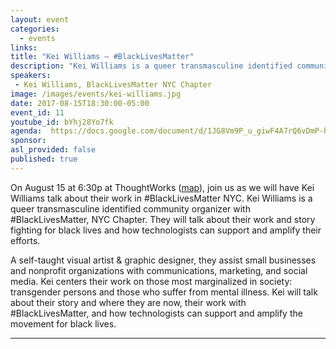 ```yaml
---
layout: event
categories:
  - events
links:
title: "Kei Williams – #BlackLivesMatter"
description: "Kei Williams is a queer transmasculine identified community organizer with #BlackLivesMatter, NYC Chapter. They will talk about their work and story fighting for black lives and how technologists can support and amplify their efforts."
speakers:
 - Kei Williams, BlackLivesMatter NYC Chapter
image: /images/events/kei-williams.jpg
date: 2017-08-15T18:30:00-05:00
event_id: 11
youtube_id: bYhj28Yo7fk
agenda:  https://docs.google.com/document/d/1JG8Vm9P_u_giwF4A7rQ6vDmP-hYSzvEtKS7AA2uKp0Q/edit#
sponsor:
asl_provided: false
published: true
---
```


On August 15 at 6:30p at ThoughtWorks ([map](https://goo.gl/maps/jDB4sE59mk92)), join us as we will have Kei Williams talk about their work in #BlackLivesMatter NYC. Kei Williams is a queer transmasculine identified community organizer with #BlackLivesMatter, NYC Chapter. They will talk about their work and story fighting for black lives and how technologists can support and amplify their efforts.

A self-taught visual artist & graphic designer, they assist small businesses and nonprofit organizations with communications, marketing, and social media. Kei centers their work on those most marginalized in society: transgender persons and those who suffer from mental illness. Kei will talk about their story and where they are now, their work with #BlackLivesMatter, and how technologists can support and amplify the movement for black lives.

<hr/>
